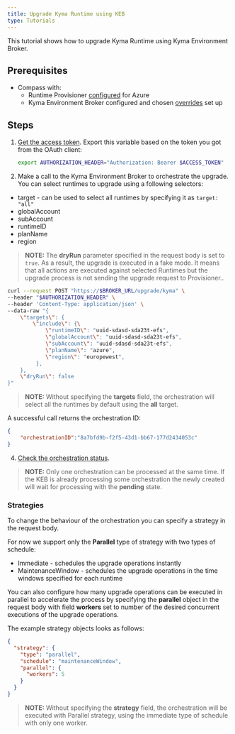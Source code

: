 ```yaml
---
title: Upgrade Kyma Runtime using KEB
type: Tutorials
---
```


This tutorial shows how to upgrade Kyma Runtime using Kyma Environment Broker.

## Prerequisites

- Compass with:
  * Runtime Provisioner [configured](/control-plane/runtime-provisioner/#tutorials-provision-clusters-through-gardener) for Azure
  * Kyma Environment Broker configured and chosen [overrides](#details-set-overrides-for-kyma-runtime) set up

## Steps

1. [Get the access token](#details-authorization). Export this variable based on the token you got from the OAuth client:

   ```bash
   export AUTHORIZATION_HEADER="Authorization: Bearer $ACCESS_TOKEN"
   ```

2. Make a call to the Kyma Environment Broker to orchestrate the upgrade. You can select runtimes to upgrade using a following selectors:

- target - can be used to select all runtimes by specifying it as `target: "all"`
- globalAccount
- subAccount
- runtimeID
- planName
- region

>**NOTE:** The **dryRun** parameter specified in the request body is set to `true`. As a result, the upgrade is executed in a fake mode. It means that all actions are executed against selected Runtimes but the upgrade process is not sending the upgrade request to Provisioner..

   ```bash
   curl --request POST "https://$BROKER_URL/upgrade/kyma" \
   --header "$AUTHORIZATION_HEADER" \
   --header 'Content-Type: application/json' \
   --data-raw "{
       \"targets\": {
           \"include\": {\
               \"runtimeID\": "uuid-sdasd-sda23t-efs",
               \"globalAccount\": "uuid-sdasd-sda23t-efs",
               \"subAccount\": "uuid-sdasd-sda23t-efs",
               \"planName\": "azure",
               \"region\": "europewest",
            },
       },
       \"dryRun\": false
   }"
   ```

>**NOTE:** Without specifying the **targets** field, the orchestration will select all the runtimes by default using the **all** target.

A successful call returns the orchestration ID:

   ```json
   {
       "orchestrationID":"8a7bfd9b-f2f5-43d1-bb67-177d2434053c"
   }
   ```

4. [Check the orchestration status](#tutorials-check-orchestration-status).

>**NOTE:** Only one orchestration can be processed at the same time. If the KEB is already processing some orchestration the newly created will wait for processing with the **pending** state.

### Strategies

To change the behaviour of the orchestration you can specify a strategy in the request body.

For now we support only the **Parallel** type of strategy with two types of schedule:

- Immediate - schedules the upgrade operations instantly
- MaintenanceWindow - schedules the upgrade operations in the time windows specified for each runtime

You can also configure how many upgrade operations can be executed in parallel to accelerate the process by specifying the **parallel** object in the request body with field **workers** set to number of the desired concurrent executions of the upgrade operations.

The example strategy objects looks as follows:

```json
{
  "strategy": {
    "type": "parallel",
    "schedule": "maintenanceWindow",
    "parallel": {
      "workers": 5
    }
  }
}
```

>**NOTE:** Without specifying the **strategy** field, the orchestration will be executed with Parallel strategy, using the immediate type of schedule with only one worker.
